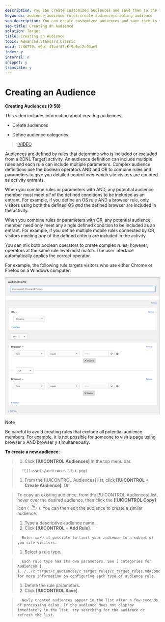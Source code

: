 ```yaml
---
description: You can create customized audiences and save them to the Target library for use in your activities. You can copy an existing audience that you can then edit to create a similar audience and combine multiple audiences.
keywords: audience;audience rules;create audience;creating audience
seo-description: You can create customized audiences and save them to the Target library for use in your activities. You can copy an existing audience that you can then edit to create a similar audience and combine multiple audiences.
seo-title: Creating an Audience
solution: Target
title: Creating an Audience
topic: Advanced,Standard,Classic
uuid: 7f46770c-d0ef-41bd-87e8-9e6ef2c94ae5
index: y
internal: n
snippet: y
translate: y
---
```


# Creating an Audience

**Creating Audiences (9:58)** 

This video includes information about creating audiences. 


* Create audiences 

* Define audience categories 



>[!VIDEO](https://vimeo.com/wV9lVTSOxMk) 

Audiences are defined by rules that determine who is included or excluded from a [!DNL  Target] activity. An audience definition can include multiple rules and each rule can include multiple parameters. Complex audience definitions use the boolean operators AND and OR to combine rules and parameters to give you detailed control over which site visitors are counted as activity entrants. 

When you combine rules or parameters with AND, any potential audience member must meet *all* of the defined conditions to be included as an entrant. For example, if you define an OS rule AND a browser rule, only visitors using both the defined OS *and* the defined browser are included in the activity. 

When you combine rules or parameters with OR, any potential audience member need only meet any single defined condition to be included as an entrant. For example, if you define multiple mobile rules connected by OR, visitors meeting *any* of the defined criteria are included in the activity. 

You can mix both boolean operators to create complex rules; however, operators at the same rule level must match. The user interface automatically applies the correct operator. 

For example, the following rule targets visitors who use either Chrome or Firefox on a Windows computer: 

![](assets/audience_create.png) 


>[!NOTE]
>
>Be careful to avoid creating rules that exclude all potential audience members. For example, it is not possible for someone to visit a page using browser x AND browser y simultaneously.



**To create a new audience:** 

>1. Click **[!UICONTROL  Audiences]** in the top menu bar.

>       ![](assets/audiences_list.png) 
>1. From the [!UICONTROL  Audiences] list, click **[!UICONTROL  + Create Audience]**.
>   Or 

>   To copy an existing audience, from the [!UICONTROL  Audiences] list, hover over the desired audience, then click the **[!UICONTROL  Copy]** icon (  ![](assets/icon_copy.png) ). You can then edit the audience to create a similar audience. 
>
>1. Type a descriptive audience name.
>1. Click **[!UICONTROL  + Add Rule]**.

>       Rules make it possible to limit your audience to a subset of you site visitors. 
>1. Select a rule type.

>       Each rule type has its own parameters. See [ Categories for Audiences ](../../c_target/c_audiences/c_target_rules/c_target_rules.md#concept_E3A77E42F1644503A829B5107B20880D) for more information on configuring each type of audience rule. 
>1. Define the rule parameters.
>1. Click **[!UICONTROL  Save]**.

>       Newly created audiences appear in the list after a few seconds of processing delay. If the audience does not display immediately in the list, try searching for the audience or refresh the list. 
